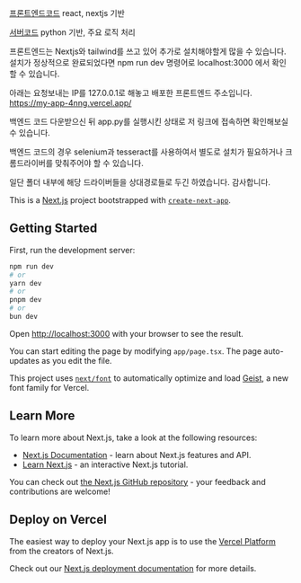 [프론트엔드코드](https://github.com/SKKUKang/my-app)
react, nextjs 기반

[서버코드](https://github.com/SKKUKang/server)
python 기반, 주요 로직 처리


프론트엔드는 Nextjs와 tailwind를 쓰고 있어 추가로 설치해야할게 많을 수 있습니다.
설치가 정상적으로 완료되었다면 npm run dev 명령어로 localhost:3000 에서 확인할 수 있습니다.

아래는 요청보내는 IP를 127.0.0.1로 해놓고 배포한 프론트엔드 주소입니다.
https://my-app-4nng.vercel.app/

백엔드 코드 다운받으신 뒤 app.py를 실행시킨 상태로 저 링크에 접속하면 확인해보실 수 있습니다.

백엔드 코드의 경우 selenium과 tesseract를 사용하여서 별도로 설치가 필요하거나 크롬드라이버를 맞춰주어야 할 수 있습니다.

일단 폴더 내부에 해당 드라이버들을 상대경로들로 두긴 하였습니다. 감사합니다.


This is a [Next.js](https://nextjs.org) project bootstrapped with [`create-next-app`](https://nextjs.org/docs/app/api-reference/cli/create-next-app).

## Getting Started

First, run the development server:

```bash
npm run dev
# or
yarn dev
# or
pnpm dev
# or
bun dev
```

Open [http://localhost:3000](http://localhost:3000) with your browser to see the result.

You can start editing the page by modifying `app/page.tsx`. The page auto-updates as you edit the file.

This project uses [`next/font`](https://nextjs.org/docs/app/building-your-application/optimizing/fonts) to automatically optimize and load [Geist](https://vercel.com/font), a new font family for Vercel.

## Learn More

To learn more about Next.js, take a look at the following resources:

- [Next.js Documentation](https://nextjs.org/docs) - learn about Next.js features and API.
- [Learn Next.js](https://nextjs.org/learn) - an interactive Next.js tutorial.

You can check out [the Next.js GitHub repository](https://github.com/vercel/next.js) - your feedback and contributions are welcome!

## Deploy on Vercel

The easiest way to deploy your Next.js app is to use the [Vercel Platform](https://vercel.com/new?utm_medium=default-template&filter=next.js&utm_source=create-next-app&utm_campaign=create-next-app-readme) from the creators of Next.js.

Check out our [Next.js deployment documentation](https://nextjs.org/docs/app/building-your-application/deploying) for more details.
